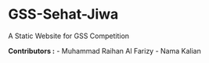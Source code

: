 # GSS-Sehat-Jiwa
A Static Website for GSS Competition

**Contributors :**
    - Muhammad Raihan Al Farizy
    - Nama Kalian
